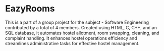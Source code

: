 # EazyRooms

This is a part of a group project for the subject - Software Engineering
contributed by a total of 4 members.
Created using HTML, C, C++, and an SQL database, it automates hostel allotment, room swapping, cleaning, and complaint handling. It enhances hostel operations efficiency and streamlines administrative tasks for effective hostel management.
